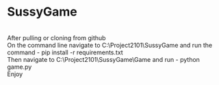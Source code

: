 # SussyGame
<br/>
After pulling or cloning from github <br/>
On the command line navigate to C:\Project2101\SussyGame and run the command - pip install -r requirements.txt<br/>
Then navigate to C:\Project2101\SussyGame\Game and run - python game.py<br/>
Enjoy
